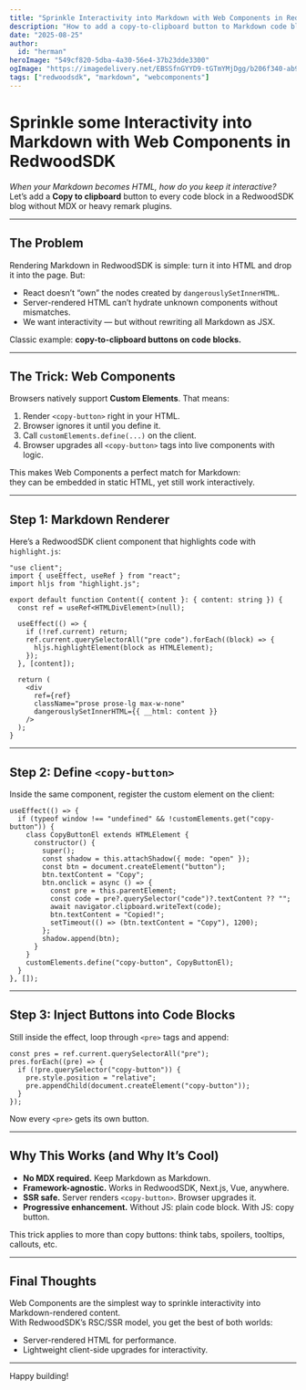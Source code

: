 ```yaml
---
title: "Sprinkle Interactivity into Markdown with Web Components in RedwoodSDK"
description: "How to add a copy-to-clipboard button to Markdown code blocks using RedwoodSDK and Web Components."
date: "2025-08-25"
author: 
  id: "herman"
heroImage: "549cf820-5dba-4a30-56e4-37b23dde3300"
ogImage: "https://imagedelivery.net/EBSSfnGYYD9-tGTmYMjDgg/b206f340-ab90-4e0c-7a8d-df498a91d300/public"
tags: ["redwoodsdk", "markdown", "webcomponents"]
---
```


# Sprinkle some Interactivity into Markdown with Web Components in RedwoodSDK

_When your Markdown becomes HTML, how do you keep it interactive?_  
Let’s add a **Copy to clipboard** button to every code block in a RedwoodSDK blog without MDX or heavy remark plugins.

---

## The Problem

Rendering Markdown in RedwoodSDK is simple: turn it into HTML and drop it into the page. But:

- React doesn’t “own” the nodes created by `dangerouslySetInnerHTML`.
- Server-rendered HTML can’t hydrate unknown components without mismatches.
- We want interactivity — but without rewriting all Markdown as JSX.

Classic example: **copy-to-clipboard buttons on code blocks.**

---

## The Trick: Web Components

Browsers natively support **Custom Elements**. That means:

1. Render `<copy-button>` right in your HTML.
2. Browser ignores it until you define it.
3. Call `customElements.define(...)` on the client.
4. Browser upgrades all `<copy-button>` tags into live components with logic.

This makes Web Components a perfect match for Markdown:  
they can be embedded in static HTML, yet still work interactively.

---

## Step 1: Markdown Renderer

Here’s a RedwoodSDK client component that highlights code with `highlight.js`:

```tsx
"use client";
import { useEffect, useRef } from "react";
import hljs from "highlight.js";

export default function Content({ content }: { content: string }) {
  const ref = useRef<HTMLDivElement>(null);

  useEffect(() => {
    if (!ref.current) return;
    ref.current.querySelectorAll("pre code").forEach((block) => {
      hljs.highlightElement(block as HTMLElement);
    });
  }, [content]);

  return (
    <div
      ref={ref}
      className="prose prose-lg max-w-none"
      dangerouslySetInnerHTML={{ __html: content }}
    />
  );
}
```

---

## Step 2: Define `<copy-button>`

Inside the same component, register the custom element on the client:

```tsx
useEffect(() => {
  if (typeof window !== "undefined" && !customElements.get("copy-button")) {
    class CopyButtonEl extends HTMLElement {
      constructor() {
        super();
        const shadow = this.attachShadow({ mode: "open" });
        const btn = document.createElement("button");
        btn.textContent = "Copy";
        btn.onclick = async () => {
          const pre = this.parentElement;
          const code = pre?.querySelector("code")?.textContent ?? "";
          await navigator.clipboard.writeText(code);
          btn.textContent = "Copied!";
          setTimeout(() => (btn.textContent = "Copy"), 1200);
        };
        shadow.append(btn);
      }
    }
    customElements.define("copy-button", CopyButtonEl);
  }
}, []);
```

---

## Step 3: Inject Buttons into Code Blocks

Still inside the effect, loop through `<pre>` tags and append:

```tsx
const pres = ref.current.querySelectorAll("pre");
pres.forEach((pre) => {
  if (!pre.querySelector("copy-button")) {
    pre.style.position = "relative";
    pre.appendChild(document.createElement("copy-button"));
  }
});
```

Now every `<pre>` gets its own button.

---

## Why This Works (and Why It’s Cool)

- **No MDX required.** Keep Markdown as Markdown.  
- **Framework-agnostic.** Works in RedwoodSDK, Next.js, Vue, anywhere.  
- **SSR safe.** Server renders `<copy-button>`. Browser upgrades it.  
- **Progressive enhancement.** Without JS: plain code block. With JS: copy button.  

This trick applies to more than copy buttons: think tabs, spoilers, tooltips, callouts, etc.

---

## Final Thoughts

Web Components are the simplest way to sprinkle interactivity into Markdown-rendered content.  
With RedwoodSDK’s RSC/SSR model, you get the best of both worlds:

- Server-rendered HTML for performance.  
- Lightweight client-side upgrades for interactivity.  
---

Happy building!